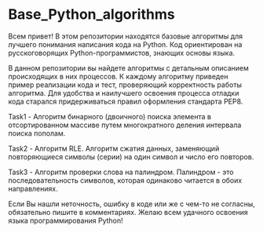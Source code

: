 # Base_Python_algorithms
Всем привет! В этом репозитории находятся базовые алгоритмы для лучшего понимания написания кода на Python.
Код ориентирован на русскоговорящих Python-программистов, знающих основы языка.

В данном репозитории вы найдете алгоритмы с детальным описанием происходящих в них процессов.
К каждому алгоритму приведен пример реализации кода и тест, проверяющий корректность работы алгоритма.
Для удобства и наилучшего освоения процесса отладки кода старался придерживаться правил оформления стандарта PEP8.

Task1 - Алгоритм бинарного (двоичного) поиска элемента в отсортированном массиве путем многократного деления интервала поиска пополам.

Task2 - Алгоритм RLE. Алгоритм сжатия данных, заменяющий повторяющиеся символы (серии) на один символ и число его повторов.

Task3 - Алгоритм проверки слова на палиндром. Палиндром - это последовательность символов, которая одинаково читается в обоих направлениях.

Если Вы нашли неточность, ошибку в коде или же с чем-то не согласны, обязательно пишите в комментариях.
Желаю всем удачного освоения языка программирования Python!
